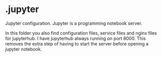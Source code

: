 # .jupyter

Jupyter configuration. Jupyter is a programming notebook server.

In this folder you also find configuration files, service files and nginx files
for jupyterhub. I have jupyterhub always running on port 8000. This removes the
extra step of having to start the server before opening a jupyter notebook.
